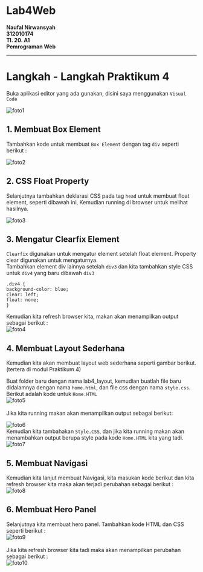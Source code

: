 # Lab4Web
<b>Naufal Nirwansyah</b><br>
<b>312010174</b><br>
<b>TI. 20. A1</b><br>
<b>Pemrograman Web</b><br>
***
# Langkah - Langkah Praktikum 4

Buka aplikasi editor yang ada gunakan, disini saya menggunakan `Visual Code` <br>

![foto1](gambar/foto1.jpg) <br>

## 1. Membuat Box Element
Tambahkan kode untuk membuat `Box Element` dengan tag `div` seperti berikut :

![foto2](gambar/foto2.jpg) <br>

## 2. CSS Float Property

Selanjutnya tambahkan deklarasi CSS pada tag `head` untuk membuat float element, seperti dibawah ini, Kemudian running di  browser untuk melihat hasilnya. <br>

![foto3](gambar/foto3.jpg)

## 3. Mengatur Clearfix Element
`Clearfix` digunakan untuk mengatur element setelah float element. Property clear digunakan untuk mengaturnya.<br>
Tambahkan element div lainnya setelah `div3` dan kita tambahkan style CSS untuk `div4` yang baru dibawah `div3` <br>

`.div4 {` <br>
`background-color: blue;` <br>
`clear: left;`<br>
`float: none;` <br>
`}`<br>

Kemudian kita refresh browser kita, makan akan menampilkan output sebagai berikut : <br>
![foto4](gambar/foto4.jpg) <br>

## 4. Membuat Layout Sederhana
Kemudian kita akan membuat layout web sederhana seperti gambar berikut. (tertera di modul Praktikum 4)

Buat folder baru dengan nama lab4_layout, kemudian buatlah file baru didalamnya dengan nama `home.html`, dan file css dengan nama `style.css`.<br>
Berikut adalah kode untuk `Home.HTML`<br>
![foto5](gambar/foto5.jpg)
<br>
<br> Jika kita running makan akan menampilkan output sebagai berikut: <br>

![foto6](gambar/foto6.jpg)
<br>
Kemudian kita tambahakan `Style.CSS`, dan jika kita running makan akan menambahkan output berupa style pada kode `Home.HTML` kita yang tadi.<br>
![foto7](gambar/foto7.jpg)

## 5. Membuat Navigasi
Kemudian kita lanjut membuat Navigasi, kita masukan kode berikut dan kita refresh browser kita maka akan terjadi perubahan sebagai berikut : <br>
![foto8](gambar/foto8.jpg)

## 6. Membuat Hero Panel
Selanjutnya kita membuat hero panel. Tambahkan kode HTML dan CSS seperti berikut : <br>
![foto9](gambar/foto9.jpg) <br>
<br>
Jika kita refresh browser kita tadi maka akan menampilkan perubahan sebagai berikut : <br>
![foto10](gambar/foto10.jpg)
